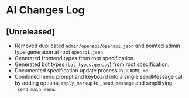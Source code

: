 # AI Changes Log

## [Unreleased]
- Removed duplicated `admin/openapi/openapi.json` and pointed admin type generation at root `openapi.json`.
- Generated frontend types from root specification.
- Generated bot types (`bot_types.gen.py`) from root specification.
- Documented specification update process in `README.md`.
- Combined menu prompt and keyboard into a single sendMessage call by adding optional `reply_markup` to `_send_message` and simplifying `_send_main_menu`.
